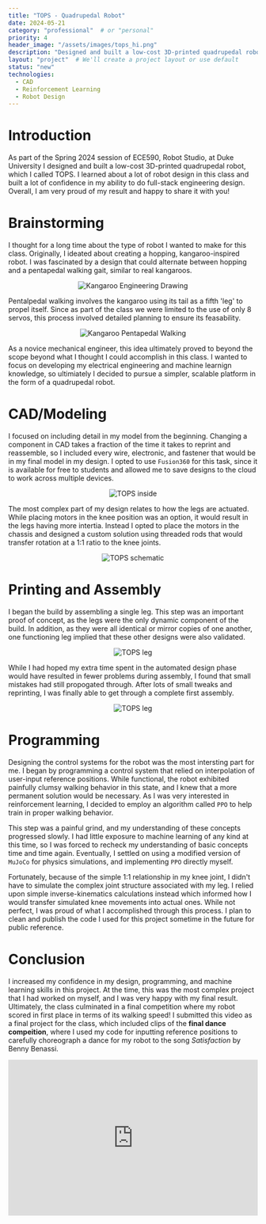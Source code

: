 ```yaml
---
title: "TOPS - Quadrupedal Robot"
date: 2024-05-21
category: "professional"  # or "personal"
priority: 4
header_image: "/assets/images/tops_hi.png"
description: "Designed and built a low-cost 3D-printed quadrupedal robot, TOPS, incorporating CAD, 3D simulation, and reinforcement learning."
layout: "project"  # We'll create a project layout or use default
status: "new"
technologies:
  - CAD
  - Reinforcement Learning
  - Robot Design
---
```

# Introduction

As part of the Spring 2024 session of ECE590, Robot Studio, at Duke University I designed and built a low-cost 3D-printed quadrupedal robot, which I called TOPS. I learned about a lot of robot design in this class and built a lot of confidence in my ability to do full-stack engineering design. Overall, I am very proud of my result and happy to share it with you!

# Brainstorming

I thought for a long time about the type of robot I wanted to make for this class. Originally, I ideated about creating a hopping, kangaroo-inspired robot. I was fascinated by a design that could alternate between hopping and a pentapedal walking gait, similar to real kangaroos.

<div style="display: flex; justify-content: center; width: 100%">
    <img src="/assets/images/kangaroo_1.png" alt="Kangaroo Engineering Drawing" />
</div>

Pentalpedal walking involves the kangaroo using its tail as a fifth 'leg' to propel itself. Since as part of the class we were limited to the use of only 8 servos, this process involved detailed planning to ensure its feasability.

<div style="display: flex; justify-content: center; width: 100%">
    <img src="/assets/images/pentapedal.png" alt="Kangaroo Pentapedal Walking" />
</div>

As a novice mechanical engineer, this idea ultimately proved to beyond the scope beyond what I thought I could accomplish in this class. I wanted to focus on developing my electrical engineering and machine learnign knowledge, so ultimiately I decided to pursue a simpler, scalable platform in the form of a quadrupedal robot.

# CAD/Modeling

I focused on including detail in my model from the beginning. Changing a component in CAD takes a fraction of the time it takes to reprint and reassemble, so I included every wire, electronic, and fastener that would be in my final model in my design. I opted to use `Fusion360` for this task, since it is available for free to students and allowed me to save designs to the cloud to work across multiple devices.

<div style="display: flex; justify-content: center; width: 100%">
    <img src="/assets/images/breakdown.png" alt="TOPS inside" />
</div>

The most complex part of my design relates to how the legs are actuated. While placing motors in the knee position was an option, it would result in the legs having more intertia. Instead I opted to place the motors in the chassis and designed a custom solution using threaded rods that would transfer rotation at a 1:1 ratio to the knee joints.

<div style="display: flex; justify-content: center; width: 100%">
    <img src="/assets/images/sketch.png" alt="TOPS schematic" />
</div>

# Printing and Assembly

I began the build by assembling a single leg. This step was an important proof of concept, as the legs were the only dynamic component of the build. In addition, as they were all identical or mirror copies of one another, one functioning leg implied that these other designs were also validated.

<div style="display: flex; justify-content: center; width: 100%">
    <img src="/assets/images/leg.png" alt="TOPS leg" />
</div>

While I had hoped my extra time spent in the automated design phase would have resulted in fewer problems during assembly, I found that small mistakes had still propogated through. After lots of small tweaks and reprinting, I was finally able to get through a complete first assembly.

<div style="display: flex; justify-content: center; width: 100%">
    <img src="/assets/images/assembled_tops.png" alt="TOPS leg" />
</div>

# Programming

Designing the control systems for the robot was the most intersting part for me. I began by programming a control system that relied on interpolation of user-input reference positions. While functional, the robot exhibited painfully clumsy walking behavior in this state, and I knew that a more permanent solution would be necessary. As I was very interested in reinforcement learning, I decided to employ an algorithm called `PPO` to help train in proper walking behavior. 

This step was a painful grind, and my understanding of these concepts progressed slowly. I had little exposure to machine learning of any kind at this time, so I was forced to recheck my understanding of basic concepts time and time again. Eventually, I settled on using a modified version of `MuJoCo` for physics simulations, and implementing `PPO` directly myself. 

Fortunately, because of the simple 1:1 relationship in my knee joint, I didn't have to simulate the complex joint structure associated with my leg. I relied upon simple inverse-kinematics calculations instead which informed how I would transfer simulated knee movements into actual ones. While not perfect, I was proud of what I accomplished through this process. I plan to clean and publish the code I used for this project sometime in the future for public reference.

# Conclusion

I increased my confidence in my design, programming, and machine learning skills in this project. At the time, this was the most complex project that I had worked on myself, and I was very happy with my final result. Ultimately, the class culminated in a final competition where my robot scored in first place in terms of its walking speed! I submitted this video as a final project for the class, which included clips of the **final dance compeition**, where I used my code for inputting reference positions to carefully choreograph a dance for my robot to the song *Satisfaction* by Benny Benassi.

<div style="display: flex; justify-content: center; width: 100%">
  <iframe width="560" height="315" src="https://www.youtube.com/embed/Rt-nSWsp3iE?si=pYvfB2GEsmjJ5b84" title="YouTube video player" frameborder="0" allow="accelerometer; autoplay; clipboard-write; encrypted-media; gyroscope; picture-in-picture; web-share" referrerpolicy="strict-origin-when-cross-origin" allowfullscreen></iframe>
</div>